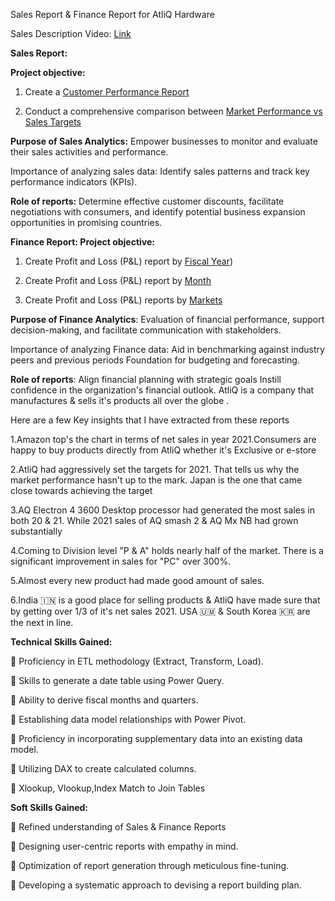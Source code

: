 Sales Report & Finance Report for AtliQ Hardware

Sales Description Video: [Link](https://youtu.be/UYM6pP8QGDU)

**Sales Report:**

**Project objective:**

1. Create a [Customer Performance Report](https://github.com/GogulaPriyaa/Excel-Sales-Analytics-/blob/main/Customer%20Performance%20Report.pdf)

2. Conduct a comprehensive comparison between [Market Performance vs Sales Targets](https://github.com/GogulaPriyaa/Excel-Sales-Analytics-/blob/main/Market%20Performance%20vs%20Target%20Report.pdf)

**Purpose of Sales Analytics:** Empower businesses to monitor and evaluate their sales activities and performance.

Importance of analyzing sales data: Identify sales patterns and track key performance indicators (KPIs).

**Role of reports:** Determine effective customer discounts, facilitate negotiations with consumers, and identify potential business expansion opportunities in promising countries.

**Finance Report:
Project objective:**

1. Create Profit and Loss (P&L) report by [Fiscal Year](https://github.com/GogulaPriyaa/Excel-Sales-Analytics-/blob/main/P%26L%20by%20Fiscal%20Year.pdf)) 

2. Create Profit and Loss (P&L) report by [Month](https://github.com/GogulaPriyaa/Excel-Sales-Analytics-/blob/main/P%26L%20by%20Month.pdf) 

3. Create Profit and Loss (P&L) reports by [Markets](https://github.com/GogulaPriyaa/Excel-Sales-Analytics-/blob/main/P%26L%20by%20Markets.pdf) 

**Purpose of Finance Analytics**: Evaluation of financial performance, support decision-making, and facilitate communication with stakeholders.

Importance of analyzing Finance data: Aid in benchmarking against industry peers and previous periods Foundation for budgeting and forecasting.

**Role of reports**: Align financial planning with strategic goals Instill confidence in the organization's financial outlook.
AtliQ is a company that manufactures & sells it's products all over the globe .

Here are a few Key insights that I have extracted from these reports

1.Amazon top's the chart in terms of net sales in year 2021.Consumers are happy to buy products directly from AtliQ whether it's Exclusive or e-store 

2.AtliQ had aggressively set the targets for 2021. That tells us why the market performance hasn't up to the mark. Japan is the one that came close towards achieving the target

3.AQ Electron 4 3600 Desktop processor had generated the most sales in both 20 & 21. While 2021 sales of AQ smash 2 & AQ Mx NB had grown substantially

4.Coming to Division level "P & A" holds nearly half of the market. There is a significant improvement in sales for "PC" over 300%.

5.Almost every new product had made good amount of sales.

6.India 🇮🇳 is a good place for selling products & AtliQ have made sure that by getting over 1/3 of it's net sales 2021. USA 🇺🇲 & South Korea 🇰🇷 are the next in line.

**Technical Skills Gained:**

	Proficiency in ETL methodology (Extract, Transform, Load).

	Skills to generate a date table using Power Query.

	Ability to derive fiscal months and quarters.

	Establishing data model relationships with Power Pivot.

	Proficiency in incorporating supplementary data into an existing data model.

	Utilizing DAX to create calculated columns.

 Xlookup, Vlookup,Index Match to Join Tables

**Soft Skills Gained:**

	Refined understanding of Sales & Finance Reports

	Designing user-centric reports with empathy in mind.

	Optimization of report generation through meticulous fine-tuning.

	Developing a systematic approach to devising a report building plan.









